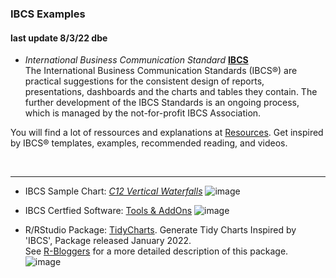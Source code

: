 ### IBCS Examples
#### last update 8/3/22 dbe

* *International Business Communication Standard* [**IBCS**](https://www.ibcs.com/de/)  
The International Business Communication Standards (IBCS®) are practical suggestions for the consistent design of reports, presentations, dashboards and the charts and tables they contain. The further development of the IBCS Standards is an ongoing process, which is managed by the not-for-profit IBCS Association.

You will find a lot of ressources and explanations at [Resources](https://www.ibcs.com/de/resources/). Get inspired by IBCS® templates, examples, recommended reading, and videos.
  
<br>  

---  

+ IBCS Sample Chart: *[C12 Vertical Waterfalls](https://github.com/sawubona-gmbh/BINA-FS22-WORK/blob/main/LB02-PerformanceManagement/IBCS/IBCS_chart_template_12-1.xlsb)*
![image](https://user-images.githubusercontent.com/52699611/157262678-c8c5bd72-4e96-46e8-821e-650f99f2a83b.png)


+ IBCS Certfied Software: [Tools & AddOns](https://www.ibcs.com/de/software/)
![image](https://user-images.githubusercontent.com/52699611/157267585-9943e265-f303-44f0-aa00-736e1242507b.png)

+ R/RStudio Package: [TidyCharts](https://cran.r-project.org/web/packages/tidycharts/tidycharts.pdf). Generate Tidy Charts Inspired by 'IBCS', Package released January 2022.  
See [R-Bloggers](https://www.r-bloggers.com/2021/09/a-way-of-creating-clear-transparent-and-unified-data-visualizations/) for a more detailed description of this package.   
![image](https://user-images.githubusercontent.com/52699611/157267182-b4b81260-b6b2-41f0-b13b-3599b1498953.png)

